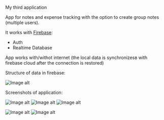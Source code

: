My third application

App for notes and expense tracking with the option to create group notes (multiple users).

It works with [Firebase](../app/src/main/java/com/zivapp/notes/firebase):
- Auth
- Realtime Database

App works with/withot internet (the local data is synchronizesв with firebase cloud after the connection is restored)

Structure of data in firebase:


![Image alt](https://github.com/ZaberZiv/Note-Count/blob/main/screenshots/Screenshot_1.png)

Screenshots of application:


![Image alt](https://github.com/ZaberZiv/Note-Count/blob/main/screenshots/Screenshot_2.jpg)
![Image alt](https://github.com/ZaberZiv/Note-Count/blob/main/screenshots/Screenshot_3.jpg)
![Image alt](https://github.com/ZaberZiv/Note-Count/blob/main/screenshots/Screenshot_4.jpg)


![Image alt](https://github.com/ZaberZiv/Note-Count/blob/main/screenshots/Screenshot_5.jpg)
![Image alt](https://github.com/ZaberZiv/Note-Count/blob/main/screenshots/Screenshot_6.jpg)
